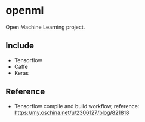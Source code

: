 # openml
Open Machine Learning project.

## Include
* Tensorflow
* Caffe
* Keras

## Reference
* Tensorflow compile and build workflow, reference: https://my.oschina.net/u/2306127/blog/821818

